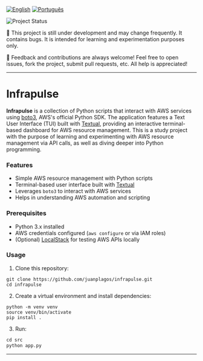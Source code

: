 [![English](https://img.shields.io/badge/English-blue.svg)](README.md)
[![Português](https://img.shields.io/badge/Português-green.svg)](README.ptbr.md)

![Project Status](https://img.shields.io/badge/status-WIP-blue)

🚧 This project is still under development and may change frequently. It contains bugs. It is intended for learning and experimentation purposes only.

💬 Feedback and contributions are always welcome! Feel free to open issues, fork the project, submit pull requests, etc. All help is appreciated! 

---

# Infrapulse 

**Infrapulse** is a collection of Python scripts that interact with AWS services using [boto3](https://boto3.amazonaws.com/v1/documentation/api/latest/index.html), AWS's official Python SDK. The application features a Text User Interface (TUI) built with [Textual](https://textual.textualize.io/), providing an interactive terminal-based dashboard for AWS resource management. This is a study project with the purpose of learning and experimenting with AWS resource management via API calls, as well as diving deeper into Python programming.

### Features

- Simple AWS resource management with Python scripts
- Terminal-based user interface built with [Textual](https://textual.textualize.io/)
- Leverages `boto3` to interact with AWS services
- Helps in understanding AWS automation and scripting

### Prerequisites

- Python 3.x installed
- AWS credentials configured (`aws configure` or via IAM roles)
- (Optional) [LocalStack](https://docs.localstack.cloud/getting-started/) for testing AWS APIs locally

### Usage

1. Clone this repository:

```
git clone https://github.com/juanplagos/infrapulse.git  
cd infrapulse
```
2. Create a virtual environment and install dependencies:

```
python -m venv venv
source venv/bin/activate
pip install .
```
3. Run:

```python
cd src
python app.py
```
---